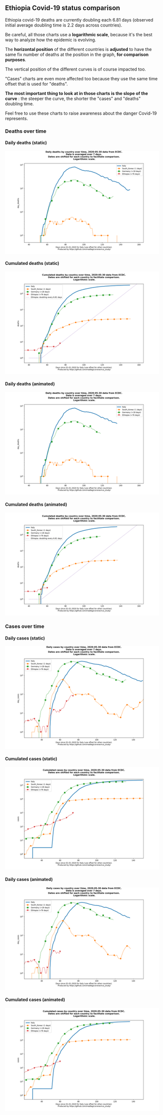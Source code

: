 ## Ethiopia Covid-19 status comparison 

Ethiopia covid-19 deaths are currently doubling each 6.81 days (observed initial average doubling time is 2.2 days across countries).



Be careful, all those charts use a **logarithmic scale**, because it's the best way to analyze how the epidemic is evolving.
 
The **horizontal position** of the different countries is **adjusted** to have the same fix number of deaths at the position in the graph, **for comparison purposes**.

The vertical position of the different curves is of course impacted too.

"Cases" charts are even more affected too because they use the same time offset that is used for "deaths".

**The most important thing to look at in those charts is the slope of the curve** : the steeper the curve, the shorter the "cases" and "deaths" doubling time.

Feel free to use these charts to raise awareness about the danger Covid-19 represents. 


 
### Deaths over time
 
#### Daily deaths (static)
![Ethiopia covid-19 daily deaths static chart](https://raw.githubusercontent.com/madlag/coronavirus_study/master/notebooks/graphs/2020-05-30/countries/Ethiopia/2020-05-30_Ethiopia_day_deaths.png "Ethiopia covid-19 day_deaths static chart")   
 
#### Cumulated deaths (static)
![Ethiopia covid-19 cumulated deaths static chart](https://raw.githubusercontent.com/madlag/coronavirus_study/master/notebooks/graphs/2020-05-30/countries/Ethiopia/2020-05-30_Ethiopia_deaths.png "Ethiopia covid-19 deaths static chart")   
 
#### Daily deaths (animated)
![Ethiopia covid-19 daily deaths animated chart](https://raw.githubusercontent.com/madlag/coronavirus_study/master/notebooks/graphs/2020-05-30/countries/Ethiopia/2020-05-30_Ethiopia_day_deaths.gif "Ethiopia covid-19 day_deaths animated chart")   
 
#### Cumulated deaths (animated)
![Ethiopia covid-19 cumulated deaths animated chart](https://raw.githubusercontent.com/madlag/coronavirus_study/master/notebooks/graphs/2020-05-30/countries/Ethiopia/2020-05-30_Ethiopia_deaths.gif "Ethiopia covid-19 deaths animated chart")   

 
### Cases over time
 
#### Daily cases (static)
![Ethiopia covid-19 daily cases static chart](https://raw.githubusercontent.com/madlag/coronavirus_study/master/notebooks/graphs/2020-05-30/countries/Ethiopia/2020-05-30_Ethiopia_day_cases.png "Ethiopia covid-19 day_cases static chart")   
 
#### Cumulated cases (static)
![Ethiopia covid-19 cumulated cases static chart](https://raw.githubusercontent.com/madlag/coronavirus_study/master/notebooks/graphs/2020-05-30/countries/Ethiopia/2020-05-30_Ethiopia_cases.png "Ethiopia covid-19 cases static chart")   
 
#### Daily cases (animated)
![Ethiopia covid-19 daily cases animated chart](https://raw.githubusercontent.com/madlag/coronavirus_study/master/notebooks/graphs/2020-05-30/countries/Ethiopia/2020-05-30_Ethiopia_day_cases.gif "Ethiopia covid-19 day_cases animated chart")   
 
#### Cumulated cases (animated)
![Ethiopia covid-19 cumulated cases animated chart](https://raw.githubusercontent.com/madlag/coronavirus_study/master/notebooks/graphs/2020-05-30/countries/Ethiopia/2020-05-30_Ethiopia_cases.gif "Ethiopia covid-19 cases animated chart")   

